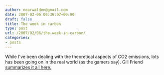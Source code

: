 ```yaml
---
author: nearwalden@gmail.com
date: 2007-02-06 06:36:07+00:00
draft: false
title: The week in carbon
type: post
url: /2007/02/06/the-week-in-carbon/
categories:
- posts
---
```


While I've been dealing with the theoretical aspects of CO2 emissions, lots has been going on in the real world (as the gamers say).  Gill Friend [summarizes it all here.](http://blogs.natlogic.com/friend/2007/02/the_week_in_carbon.html)



